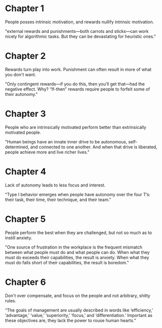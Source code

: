 Chapter 1
=========

People posses intrinsic motivation, and rewards nullify intrinsic motivation.

"external rewards and punishments—both carrots and sticks—can work nicely for algorithmic tasks. But they can be devastating for heuristic ones."

Chapter 2
=========

Rewards turn play into work. Punishment can often result in more of what you don't want.

"Only contingent rewards—if you do this, then you’ll get that—had the negative effect. Why? “If-then” rewards require people to forfeit some of their autonomy."

Chapter 3
=========

People who are intrinsically motivated perform better than extrinsically motivated people.

"Human beings have an innate inner drive to be autonomous, self-determined, and connected to one another. And when that drive is liberated, people achieve more and live richer lives."

Chapter 4
=========

Lack of autonomy leads to less focus and interest.

"Type I behavior emerges when people have autonomy over the four T’s: their task, their time, their technique, and their team."

Chapter 5
=========

People perform the best when they are challenged, but not so much as to instill anxiety.

"One source of frustration in the workplace is the frequent mismatch between what people must do and what people can do. When what they must do exceeds their capabilities, the result is anxiety. When what they must do falls short of their capabilities, the result is boredom."

Chapter 6
=========

Don't over compensate, and focus on the people and not arbitrary, shitty rules.

“The goals of management are usually described in words like ‘efficiency,’ ‘advantage,’ ‘value,’ ‘superiority,’ ‘focus,’ and ‘differentiation.’ Important as these objectives are, they lack the power to rouse human hearts.”
